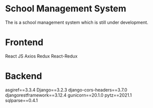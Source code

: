 # School Management System

The is a school management system which is still under development.

# Frontend

React JS
Axios
Redux
React-Redux

# Backend

asgiref==3.3.4
Django==3.2.3
django-cors-headers==3.7.0
djangorestframework==3.12.4
gunicorn==20.1.0
pytz==2021.1
sqlparse==0.4.1
